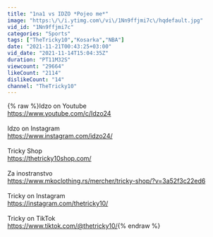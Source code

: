 ```yaml
---
title: "1na1 vs IDZO *Pojeo me*"
image: "https:\/\/i.ytimg.com\/vi\/1Nn9ffjmi7c\/hqdefault.jpg"
vid_id: "1Nn9ffjmi7c"
categories: "Sports"
tags: ["TheTricky10","Kosarka","NBA"]
date: "2021-11-21T00:43:25+03:00"
vid_date: "2021-11-14T15:04:35Z"
duration: "PT11M32S"
viewcount: "29664"
likeCount: "2114"
dislikeCount: "14"
channel: "TheTricky10"
---
```

{% raw %}Idzo on Youtube <br /><a rel="nofollow" target="blank" href="https://www.youtube.com/c/Idzo24">https://www.youtube.com/c/Idzo24</a><br /><br />Idzo on Instagram<br /><a rel="nofollow" target="blank" href="https://www.instagram.com/idzo24/">https://www.instagram.com/idzo24/</a><br /><br />Tricky Shop<br /><a rel="nofollow" target="blank" href="https://thetricky10shop.com/">https://thetricky10shop.com/</a><br /><br />Za inostranstvo<br /><a rel="nofollow" target="blank" href="https://www.mkoclothing.rs/mercher/tricky-shop/?v=3a52f3c22ed6">https://www.mkoclothing.rs/mercher/tricky-shop/?v=3a52f3c22ed6</a><br /><br />Tricky on Instagram<br /><a rel="nofollow" target="blank" href="https://instagram.com/thetricky10/">https://instagram.com/thetricky10/</a><br /><br />Tricky on TikTok<br /><a rel="nofollow" target="blank" href="https://www.tiktok.com/@thetricky10/">https://www.tiktok.com/@thetricky10/</a>{% endraw %}
